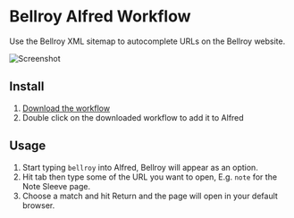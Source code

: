 Bellroy Alfred Workflow
=======================

Use the Bellroy XML sitemap to autocomplete URLs on the Bellroy website.

![Screenshot](https://camo.githubusercontent.com/a7f291c15df505e1f042ae7cc303ce9b2b6f824f/687474703a2f2f642e70722f692f646676332b)

Install
-------

1. [Download the workflow](https://github.com/wezm/bellroy-alfred-workflow/releases/latest)
2. Double click on the downloaded workflow to add it to Alfred

Usage
-----

1. Start typing `bellroy` into Alfred, Bellroy will appear as an option.
2. Hit tab then type some of the URL you want to open, E.g. `note` for the Note Sleeve page.
3. Choose a match and hit Return and the page will open in your default browser.
